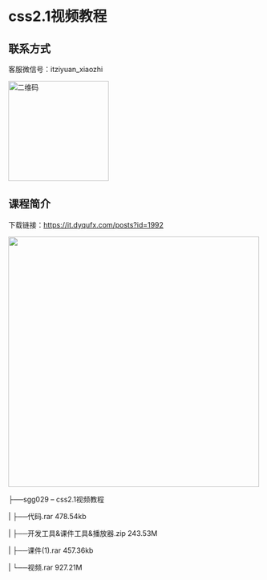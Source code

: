# css2.1视频教程

## 联系方式

客服微信号：itziyuan_xiaozhi

<img src="https://ziyuanyun.oss-cn-guangzhou.aliyuncs.com/common/20240614073449/666b82192834a.jpg" width="200" height="200" alt="二维码">

## 课程简介

下载链接：https://it.dyqufx.com/posts?id=1992

<img src="https://ziyuanyun.oss-cn-guangzhou.aliyuncs.com/yun/20240515183622/6644902689211.jpg" width="500" alt="">

  ├──sgg029 &#8211; css2.1视频教程

 | ├──代码.rar 478.54kb

 | ├──开发工具&amp;课件工具&amp;播放器.zip 243.53M

 | ├──课件(1).rar 457.36kb

 | └──视频.rar 927.21M

  